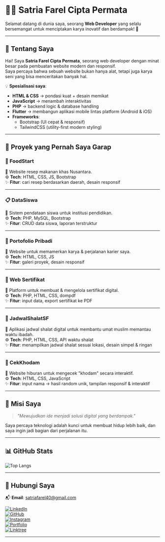 # 👨‍💻 Satria Farel Cipta Permata  

Selamat datang di dunia saya, seorang **Web Developer** yang selalu bersemangat untuk menciptakan karya inovatif dan berdampak! 🌟  

---

## 🚀 Tentang Saya  
Hai! Saya **Satria Farel Cipta Permata**, seorang web developer dengan minat besar pada pembuatan website modern dan responsif.  
Saya percaya bahwa sebuah website bukan hanya alat, tetapi juga karya seni yang bisa menceritakan banyak hal.  

💡 **Spesialisasi saya**:  
- **HTML & CSS** → pondasi kuat + desain memikat  
- **JavaScript** → menambah interaktivitas  
- **PHP** → backend logic & database handling  
- **Flutter** → membangun aplikasi mobile lintas platform (Android & iOS)  
- **Frameworks**:  
  - Bootstrap (UI cepat & responsif)  
  - TailwindCSS (utility-first modern styling)  

---

## 📂 Proyek yang Pernah Saya Garap  

### 🌾 FoodStart  
📖 Website resep makanan khas Nusantara.  
⚙️ **Tech**: HTML, CSS, JS, Bootstrap  
✨ **Fitur**: cari resep berdasarkan daerah, desain responsif  

---

### 📋 DataSiswa  
📖 Sistem pendataan siswa untuk institusi pendidikan.  
⚙️ **Tech**: PHP, MySQL, Bootstrap  
✨ **Fitur**: CRUD data siswa, laporan terstruktur  

---

### 🎨 Portofolio Pribadi  
📖 Website untuk memamerkan karya & perjalanan karier saya.  
⚙️ **Tech**: HTML, CSS, JS  
✨ **Fitur**: galeri proyek, desain responsif  

---

### 📜 Web Sertifikat  
📖 Platform untuk membuat & mengelola sertifikat digital.  
⚙️ **Tech**: PHP, HTML, CSS, dompdf  
✨ **Fitur**: input data, export sertifikat ke PDF  

---

### 🕌 JadwalShalatSF  
📖 Aplikasi jadwal shalat digital untuk membantu umat muslim memantau waktu ibadah.  
⚙️ **Tech**: PHP, HTML, CSS, API waktu shalat  
✨ **Fitur**: menampilkan jadwal shalat sesuai lokasi, desain simpel & ringan  

---

### 🔮 CekKhodam  
📖 Website hiburan untuk mengecek "khodam" secara interaktif.  
⚙️ **Tech**: HTML, CSS, JavaScript  
✨ **Fitur**: input nama → hasil random unik, tampilan responsif & interaktif  

---

## 🌟 Misi Saya  
> *"Mewujudkan ide menjadi solusi digital yang berdampak."*  

Saya percaya teknologi adalah kunci untuk membuat hidup lebih baik, dan saya ingin jadi bagian dari perjalanan itu.  

---

## 📊 GitHub Stats  
![Top Langs](https://github-readme-stats.vercel.app/api/top-langs/?username=SatriaFarel&layout=compact&theme=radical)  

---

## 🤝 Hubungi Saya  
📬 **Email**: satriafarel40@gmail.com  

[![LinkedIn](https://img.shields.io/badge/LinkedIn-blue?logo=linkedin&logoColor=white)](https://linkedin.com/in/SatriaFarel)  
[![GitHub](https://img.shields.io/badge/GitHub-black?logo=github&logoColor=white)](https://github.com/Satriafarel)  
[![Instagram](https://img.shields.io/badge/Instagram-purple?logo=instagram&logoColor=white)](https://instagram.com/satriafarel30)  
[![Portfolio](https://img.shields.io/badge/Portfolio-Website-lightgrey?logo=vercel&logoColor=black)](https://portofoliosf.vercel.app)  
[![Linktree](https://img.shields.io/badge/Linktree-green?logo=linktree&logoColor=white)](https://linktree-sf.vercel.app)  

---
